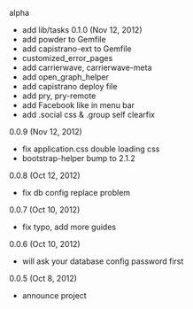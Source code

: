 alpha
  * add lib/tasks
0.1.0 (Nov 12, 2012)
  * add powder to Gemfile
  * add capistrano-ext to Gemfile
  * customized_error_pages
  * add carrierwave, carrierwave-meta
  * add open_graph_helper
  * add capistrano deploy file
  * add pry, pry-remote
  * add Facebook like in menu bar
  * add .social css & .group self clearfix
  
0.0.9 (Nov 12, 2012)
  * fix application.css double loading css
  * bootstrap-helper bump to 2.1.2

0.0.8 (Oct 12, 2012)
  * fix db config replace problem

0.0.7 (Oct 10, 2012)
  * fix typo, add more guides

0.0.6 (Oct 10, 2012)
  * will ask your database config password first
  
0.0.5 (Oct 8, 2012)
  * announce project
